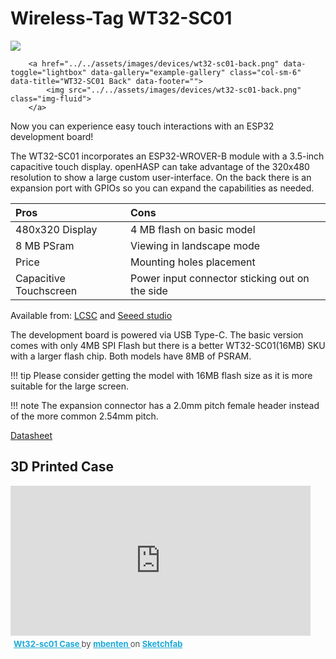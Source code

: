 # Wireless-Tag WT32-SC01

<div class="row justify-content-center">
        <a href="../../assets/images/devices/wt-sc01.png" data-toggle="lightbox" data-gallery="example-gallery" class="col-sm-6" data-title="WT32-SC01 Front" data-footer="">
            <img src="../../assets/images/devices/wt32-sc01-front.png" class="img-fluid">
        </a>

        <a href="../../assets/images/devices/wt32-sc01-back.png" data-toggle="lightbox" data-gallery="example-gallery" class="col-sm-6" data-title="WT32-SC01 Back" data-footer="">
            <img src="../../assets/images/devices/wt32-sc01-back.png" class="img-fluid">
        </a>
</div>

Now you can experience easy touch interactions with an ESP32 development board!

The WT32-SC01 incorporates an ESP32-WROVER-B module with a 3.5-inch capacitive touch display.
openHASP can take advantage of the 320x480 resolution to show a large custom user-interface.
On the back there is an expansion port with GPIOs so you can expand the capabilities as needed.

| Pros             | Cons
|:-----            |:----
| 480x320 Display  | 4 MB flash on basic model
| 8 MB PSram       | Viewing  in landscape mode
| Price            | Mounting holes placement
| Capacitive Touchscreen | Power input connector sticking out on the side

Available from:
[LCSC](https://lcsc.com/product-detail/Development-Boards-Development-Kits_Wireless-tag-WT32-SC01_C555472.html) and
[Seeed studio](https://www.seeedstudio.com/ESP32-Development-board-WT32-SC01-p-4735.html)

The development board is powered via USB Type-C. The basic version comes with only 4MB SPI Flash but there is a better WT32-SC01(16MB) SKU with a larger flash chip. Both models have 8MB of PSRAM.

!!! tip
    Please consider getting the model with 16MB flash size as it is more suitable for the large screen.

!!! note
    The expansion connector has a 2.0mm pitch female header instead of the more common 2.54mm pitch.

[Datasheet](http://www.wireless-tag.com/wp-content/uploads/2021/01/WT32-SC01DataSheetV3.3-2-with-nuts.pdf)

## 3D Printed Case

<div class="sketchfab-embed-wrapper"> <iframe width=480 height=240 title="WT32-SC01 Case" frameborder="0" allowfullscreen mozallowfullscreen="true" webkitallowfullscreen="true" allow="fullscreen; autoplay; vr" xr-spatial-tracking execution-while-out-of-viewport execution-while-not-rendered web-share src="https://sketchfab.com/models/cfec05638de540b0acccff2091508500/embed"> </iframe> <p style="font-size: 13px; font-weight: normal; margin: 5px; color: #4A4A4A;"> <a href="https://sketchfab.com/3d-models/wt32-sc01-case-cfec05638de540b0acccff2091508500?utm_medium=embed&utm_campaign=share-popup&utm_content=cfec05638de540b0acccff2091508500" target="_blank" style="font-weight: bold; color: #1CAAD9;"> Wt32-sc01 Case </a> by <a href="https://sketchfab.com/mbenten?utm_medium=embed&utm_campaign=share-popup&utm_content=cfec05638de540b0acccff2091508500" target="_blank" style="font-weight: bold; color: #1CAAD9;"> mbenten </a> on <a href="https://sketchfab.com?utm_medium=embed&utm_campaign=share-popup&utm_content=cfec05638de540b0acccff2091508500" target="_blank" style="font-weight: bold; color: #1CAAD9;">Sketchfab</a></p></div>
